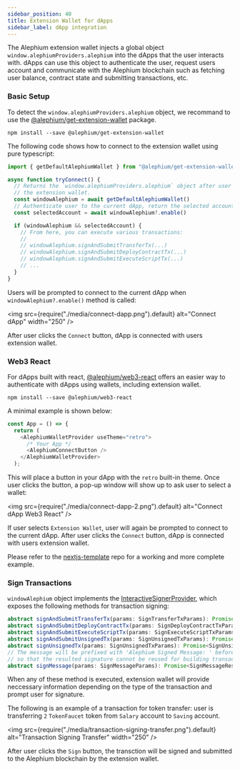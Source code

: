 ```yaml
---
sidebar_position: 40
title: Extension Wallet for dApps
sidebar_label: dApp integration
---
```


The Alephium extension wallet injects a global object
`window.alephiumProviders.alephium` into the dApps that the user
interacts with. dApps can use this object to authenticate the user,
request users account and communicate with the Alephium blockchain
such as fetching user balance, contract state and submitting
transactions, etc.

### Basic Setup

To detect the `window.alephiumProviders.alephium` object, we recommand
to use the
[@alephium/get-extension-wallet](https://www.npmjs.com/package/@alephium/get-extension-wallet)
package.

```
npm install --save @alephium/get-extension-wallet
```

The following code shows how to connect to the extension wallet using
pure typescript:

```ts
import { getDefaultAlephiumWallet } from "@alephium/get-extension-wallet"

async function tryConnect() {
  // Returns the `window.alephiumProviders.alephium` object after user selects
  // the extension wallet.
  const windowAlephium = await getDefaultAlephiumWallet()
  // Authenticate user to the current dApp, return the selected account
  const selectedAccount = await windowAlephium?.enable()

  if (windowAlephium && selectedAccount) {
    // From here, you can execute various transactions:
    //
    // windowAlephium.signAndSubmitTransferTx(...)
    // windowAlephium.signAndSubmitDeployContractTx(...)
    // windowAlephium.signAndSubmitExecuteScriptTx(...)
    // ...
  }
}
```

Users will be prompted to connect to the current dApp when
`windowAlephium?.enable()` method is called:

<img src={require("./media/connect-dapp.png").default} alt="Connect dApp" width="250" />

After user clicks the `Connect` button, dApp is connected with users
extension wallet.

### Web3 React

For dApps built with react,
[@alephium/web3-react](https://www.npmjs.com/package/@alephium/web3-react)
offers an easier way to authenticate with dApps using wallets,
including extension wallet.

```
npm install --save @alephium/web3-react
```

A minimal example is shown below:

```typescript
const App = () => {
  return (
    <AlephiumWalletProvider useTheme="retro">
      /* Your App */
      <AlephiumConnectButton />
    </AlephiumWalletProvider>
  );
```

This will place a button in your dApp with the `retro` built-in
theme. Once user clicks the button, a pop-up window will show up to
ask user to select a wallet:

<img src={require("./media/connect-dapp-2.png").default} alt="Connect dApp Web3 React" />

If user selects `Extension Wallet`, user will again be prompted to
connect to the current dApp. After user clicks the `Connect` button,
dApp is connected with users extension wallet.

Please refer to the
[nextjs-template](https://github.com/alephium/nextjs-template) repo
for a working and more complete example.

### Sign Transactions

`windowAlephium` object implements the
[InteractiveSignerProvider](https://github.com/alephium/alephium-web3/blob/master/packages/web3/src/signer/signer.ts#L80),
which exposes the following methods for transaction signing:

```ts
abstract signAndSubmitTransferTx(params: SignTransferTxParams): Promise<SignTransferTxResult>
abstract signAndSubmitDeployContractTx(params: SignDeployContractTxParams): Promise<SignDeployContractTxResult>
abstract signAndSubmitExecuteScriptTx(params: SignExecuteScriptTxParams): Promise<SignExecuteScriptTxResult>
abstract signAndSubmitUnsignedTx(params: SignUnsignedTxParams): Promise<SignUnsignedTxResult>
abstract signUnsignedTx(params: SignUnsignedTxParams): Promise<SignUnsignedTxResult>
// The message will be prefixed with 'Alephium Signed Message: ' before signing
// so that the resulted signature cannot be reused for building transactions.
abstract signMessage(params: SignMessageParams): Promise<SignMessageResult>
```

When any of these method is executed, extension wallet will provide
neccessary information depending on the type of the transaction and
prompt user for signature. 

The following is an example of a transaction for token transfer: user
is transferring `2` `TokenFaucet` token from `Salary` account to
`Saving` account.

<img src={require("./media/transaction-signing-transfer.png").default} alt="Transaction Signing Transfer" width="250" />

After user clicks the `Sign` button, the transction will be signed and
submitted to the Alephium blockchain by the extension wallet.